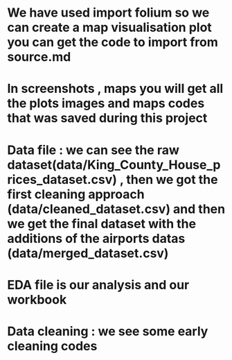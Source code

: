 # We have used import folium so we can create a map visualisation plot you can get the code to import from source.md
# In screenshots , maps you will get  all the plots images and maps codes that was saved during this project
# Data file : we can see the raw dataset(data/King_County_House_prices_dataset.csv) , then we got the first cleaning approach (data/cleaned_dataset.csv) and then we get the final dataset with the additions of the airports datas (data/merged_dataset.csv)



# EDA file is our analysis and our workbook
# Data cleaning : we see some early cleaning codes
